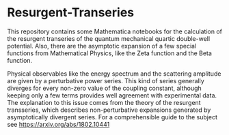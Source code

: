 # Resurgent-Transeries
This repository contains some Mathematica notebooks for the calculation of the resurgent transeries of the quantum mechanical quartic double-well potential. Also, there are the asymptotic expansion of a few special functions from Mathematical Physics, like the Zeta function and the Beta function. 

Physical observables like the energy spectrum and the scattering amplitude are given by a perturbative power series. This kind of series generally diverges for every non-zero value of the coupling constant, although keeping only a few terms provides well agreement with experimental data. The explanation to this issue comes from the theory of the resurgent transseries, which describes non-perturbative expansions generated by asymptotically divergent series.
For a comprehensible guide to the subject see https://arxiv.org/abs/1802.10441
